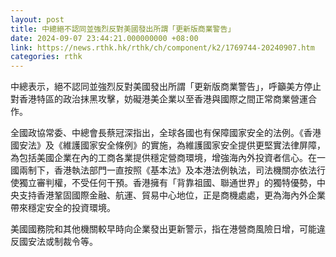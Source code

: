 ```yaml
---
layout: post
title: 中總絕不認同並強烈反對美國發出所謂「更新版商業警告」
date: 2024-09-07 23:44:21.000000000 +08:00
link: https://news.rthk.hk/rthk/ch/component/k2/1769744-20240907.htm
categories: rthk
---
```


中總表示，絕不認同並強烈反對美國發出所謂「更新版商業警告」，呼籲美方停止對香港特區的政治抹黑攻擊，妨礙港美企業以至香港與國際之間正常商業營運合作。

全國政協常委、中總會長蔡冠深指出，全球各國也有保障國家安全的法例。《香港國安法》及《維護國家安全條例》的實施，為維護國家安全提供更堅實法律屏障，為包括美國企業在內的工商各業提供穩定營商環境，增強海內外投資者信心。在一國兩制下，香港執法部門一直按照《基本法》及本港法例執法，司法機關亦依法行使獨立審判權，不受任何干預。香港擁有「背靠祖國、聯通世界」的獨特優勢，中央支持香港鞏固國際金融、航運、貿易中心地位，正是商機處處，更為海內外企業帶來穩定安全的投資環境。

美國國務院和其他機關較早時向企業發出更新警示，指在港營商風險日增，可能違反國安法或制裁令等。
